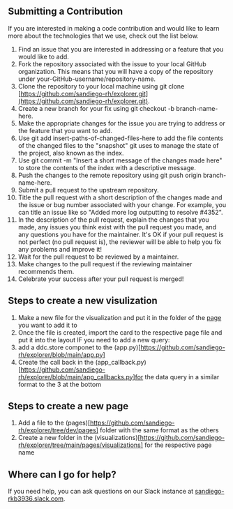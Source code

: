 ## Submitting a Contribution
If you are interested in making a code contribution and would like to learn more about the technologies that we use, check out the list below.

1. Find an issue that you are interested in addressing or a feature that you would like to add.
2. Fork the repository associated with the issue to your local GitHub organization. This means that you will have a copy of the repository under your-GitHub-username/repository-name.
3. Clone the repository to your local machine using git clone [https://github.com/sandiego-rh/explorer.git](https://github.com/sandiego-rh/explorer.git).
4. Create a new branch for your fix using git checkout -b branch-name-here.
5. Make the appropriate changes for the issue you are trying to address or the feature that you want to add.
6. Use git add insert-paths-of-changed-files-here to add the file contents of the changed files to the "snapshot" git uses to manage the state of the project, also known as the index.
7. Use git commit -m "Insert a short message of the changes made here" to store the contents of the index with a descriptive message.
8. Push the changes to the remote repository using git push origin branch-name-here.
9. Submit a pull request to the upstream repository.
10. Title the pull request with a short description of the changes made and the issue or bug number associated with your change. For example, you can title an issue like so "Added more log outputting to resolve #4352".
11. In the description of the pull request, explain the changes that you made, any issues you think exist with the pull request you made, and any questions you have for the maintainer. It's OK if your pull request is not perfect (no pull request is), the reviewer will be able to help you fix any problems and improve it!
12. Wait for the pull request to be reviewed by a maintainer.
13. Make changes to the pull request if the reviewing maintainer recommends them.
14. Celebrate your success after your pull request is merged!

## Steps to create a new visulization 
1. Make a new file for the visualization and put it in the folder of the [page](https://github.com/sandiego-rh/explorer/tree/main/pages) you want to add it to
2. Once the file is created, import the card to the respective page file and put it into the layout 
IF you need to add a new query:
3. add a ddc.store componet to the (app.py)[https://github.com/sandiego-rh/explorer/blob/main/app.py]
4. Create the call back in the (app_callback.py)[https://github.com/sandiego-rh/explorer/blob/main/app_callbacks.py]for the data query in a similar format to the 3 at the bottom 

## Steps to create a new page 
1. Add a file to the (pages)[https://github.com/sandiego-rh/explorer/tree/dev/pages] folder with the same format as the others 
2. Create a new folder in the (visualizations)[https://github.com/sandiego-rh/explorer/tree/main/pages/visualizations] for the respective page name 

## Where can I go for help?
If you need help, you can ask questions on our Slack instance at [sandiego-rkb3936.slack.com](https://sandiego-rkb3936.slack.com).

